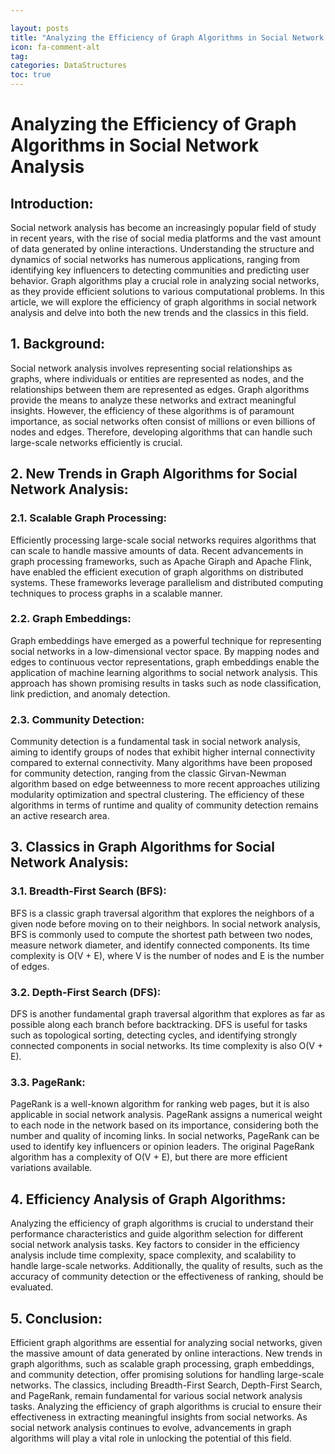 ```yaml
---

layout: posts
title: "Analyzing the Efficiency of Graph Algorithms in Social Network Analysis"
icon: fa-comment-alt
tag:      
categories: DataStructures
toc: true
---
```




# Analyzing the Efficiency of Graph Algorithms in Social Network Analysis

## Introduction:
Social network analysis has become an increasingly popular field of study in recent years, with the rise of social media platforms and the vast amount of data generated by online interactions. Understanding the structure and dynamics of social networks has numerous applications, ranging from identifying key influencers to detecting communities and predicting user behavior. Graph algorithms play a crucial role in analyzing social networks, as they provide efficient solutions to various computational problems. In this article, we will explore the efficiency of graph algorithms in social network analysis and delve into both the new trends and the classics in this field.

## 1. Background:
Social network analysis involves representing social relationships as graphs, where individuals or entities are represented as nodes, and the relationships between them are represented as edges. Graph algorithms provide the means to analyze these networks and extract meaningful insights. However, the efficiency of these algorithms is of paramount importance, as social networks often consist of millions or even billions of nodes and edges. Therefore, developing algorithms that can handle such large-scale networks efficiently is crucial.

## 2. New Trends in Graph Algorithms for Social Network Analysis:
### 2.1. Scalable Graph Processing:
Efficiently processing large-scale social networks requires algorithms that can scale to handle massive amounts of data. Recent advancements in graph processing frameworks, such as Apache Giraph and Apache Flink, have enabled the efficient execution of graph algorithms on distributed systems. These frameworks leverage parallelism and distributed computing techniques to process graphs in a scalable manner.

### 2.2. Graph Embeddings:
Graph embeddings have emerged as a powerful technique for representing social networks in a low-dimensional vector space. By mapping nodes and edges to continuous vector representations, graph embeddings enable the application of machine learning algorithms to social network analysis. This approach has shown promising results in tasks such as node classification, link prediction, and anomaly detection.

### 2.3. Community Detection:
Community detection is a fundamental task in social network analysis, aiming to identify groups of nodes that exhibit higher internal connectivity compared to external connectivity. Many algorithms have been proposed for community detection, ranging from the classic Girvan-Newman algorithm based on edge betweenness to more recent approaches utilizing modularity optimization and spectral clustering. The efficiency of these algorithms in terms of runtime and quality of community detection remains an active research area.

## 3. Classics in Graph Algorithms for Social Network Analysis:
### 3.1. Breadth-First Search (BFS):
BFS is a classic graph traversal algorithm that explores the neighbors of a given node before moving on to their neighbors. In social network analysis, BFS is commonly used to compute the shortest path between two nodes, measure network diameter, and identify connected components. Its time complexity is O(V + E), where V is the number of nodes and E is the number of edges.

### 3.2. Depth-First Search (DFS):
DFS is another fundamental graph traversal algorithm that explores as far as possible along each branch before backtracking. DFS is useful for tasks such as topological sorting, detecting cycles, and identifying strongly connected components in social networks. Its time complexity is also O(V + E).

### 3.3. PageRank:
PageRank is a well-known algorithm for ranking web pages, but it is also applicable in social network analysis. PageRank assigns a numerical weight to each node in the network based on its importance, considering both the number and quality of incoming links. In social networks, PageRank can be used to identify key influencers or opinion leaders. The original PageRank algorithm has a complexity of O(V + E), but there are more efficient variations available.

## 4. Efficiency Analysis of Graph Algorithms:
Analyzing the efficiency of graph algorithms is crucial to understand their performance characteristics and guide algorithm selection for different social network analysis tasks. Key factors to consider in the efficiency analysis include time complexity, space complexity, and scalability to handle large-scale networks. Additionally, the quality of results, such as the accuracy of community detection or the effectiveness of ranking, should be evaluated.

## 5. Conclusion:
Efficient graph algorithms are essential for analyzing social networks, given the massive amount of data generated by online interactions. New trends in graph algorithms, such as scalable graph processing, graph embeddings, and community detection, offer promising solutions for handling large-scale networks. The classics, including Breadth-First Search, Depth-First Search, and PageRank, remain fundamental for various social network analysis tasks. Analyzing the efficiency of graph algorithms is crucial to ensure their effectiveness in extracting meaningful insights from social networks. As social network analysis continues to evolve, advancements in graph algorithms will play a vital role in unlocking the potential of this field.